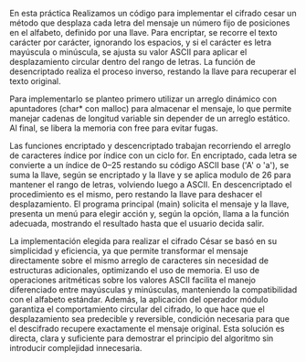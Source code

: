 En esta práctica Realizamos un código para implementar el cifrado cesar un método que desplaza cada letra del mensaje un número fijo de posiciones en el alfabeto, definido por una llave. Para encriptar, se recorre el texto carácter por carácter, ignorando los espacios, y si el carácter es letra mayúscula o minúscula, se ajusta su valor ASCII para aplicar el desplazamiento circular dentro del rango de letras. La función de desencriptado realiza el proceso inverso, restando la llave para recuperar el texto original.

Para implementarlo se planteo primero utilizar un arreglo dinámico con apuntadores (char* con malloc) para almacenar el mensaje, lo que permite manejar cadenas de longitud variable sin depender de un arreglo estático. Al final, se libera la memoria con free para evitar fugas.

Las funciones encriptado y descencriptado trabajan recorriendo el arreglo de caracteres índice por índice con un ciclo for. En encriptado, cada letra se convierte a un índice de 0–25 restando su código ASCII base ('A' o 'a'), se suma la llave, según se encriptado y  la llave y se aplica modulo de 26 para mantener el rango de letras, volviendo luego a ASCII. En descencriptado el procedimiento es el mismo, pero restando la llave para deshacer el desplazamiento. El programa principal (main) solicita el mensaje y la llave, presenta un menú para elegir acción y, según la opción, llama a la función adecuada, mostrando el resultado hasta que el usuario decida salir.

La implementación elegida para realizar el cifrado César se basó en su simplicidad y eficiencia, ya que permite transformar el mensaje directamente sobre el mismo arreglo de caracteres sin necesidad de estructuras adicionales, optimizando el uso de memoria. El uso de operaciones aritméticas sobre los valores ASCII facilita el manejo diferenciado entre mayúsculas y minúsculas, manteniendo la compatibilidad con el alfabeto estándar. Además, la aplicación del operador módulo garantiza el comportamiento circular del cifrado, lo que hace que el desplazamiento sea predecible y reversible, condición necesaria para que el descifrado recupere exactamente el mensaje original. Esta solución es directa, clara y suficiente para demostrar el principio del algoritmo sin introducir complejidad innecesaria.
